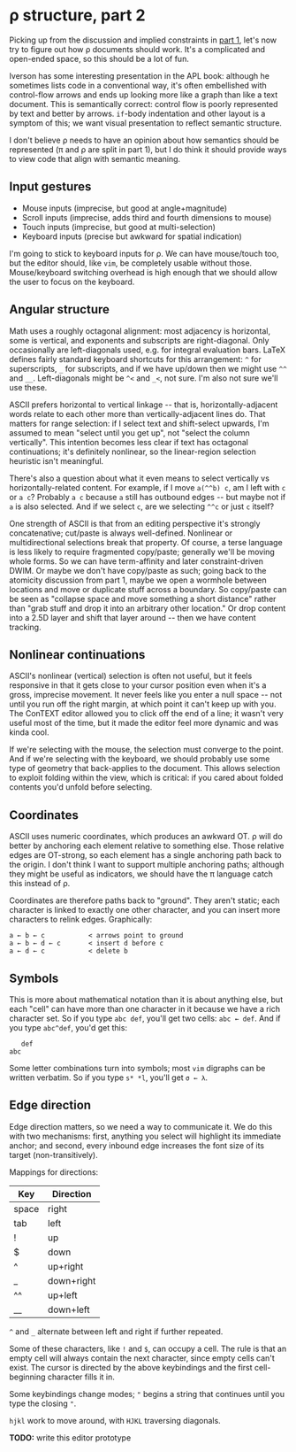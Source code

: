 # ρ structure, part 2
Picking up from the discussion and implied constraints in [part 1](rho-structure1.md), let's now try to figure out how ρ documents should work. It's a complicated and open-ended space, so this should be a lot of fun.

Iverson has some interesting presentation in the APL book: although he sometimes lists code in a conventional way, it's often embellished with control-flow arrows and ends up looking more like a graph than like a text document. This is semantically correct: control flow is poorly represented by text and better by arrows. `if`-body indentation and other layout is a symptom of this; we want visual presentation to reflect semantic structure.

I don't believe ρ needs to have an opinion about how semantics should be represented (π and ρ are split in part 1), but I do think it should provide ways to view code that align with semantic meaning.


## Input gestures
+ Mouse inputs (imprecise, but good at angle+magnitude)
+ Scroll inputs (imprecise, adds third and fourth dimensions to mouse)
+ Touch inputs (imprecise, but good at multi-selection)
+ Keyboard inputs (precise but awkward for spatial indication)

I'm going to stick to keyboard inputs for ρ. We can have mouse/touch too, but the editor should, like `vim`, be completely usable without those. Mouse/keyboard switching overhead is high enough that we should allow the user to focus on the keyboard.


## Angular structure
Math uses a roughly octagonal alignment: most adjacency is horizontal, some is vertical, and exponents and subscripts are right-diagonal. Only occasionally are left-diagonals used, e.g. for integral evaluation bars. LaTeX defines fairly standard keyboard shortcuts for this arrangement: `^` for superscripts, `_` for subscripts, and if we have up/down then we might use `^^` and `__`. Left-diagonals might be `^<` and `_<`, not sure. I'm also not sure we'll use these.

ASCII prefers horizontal to vertical linkage -- that is, horizontally-adjacent words relate to each other more than vertically-adjacent lines do. That matters for range selection: if I select text and shift-select upwards, I'm assumed to mean "select until you get up", not "select the column vertically". This intention becomes less clear if text has octagonal continuations; it's definitely nonlinear, so the linear-region selection heuristic isn't meaningful.

There's also a question about what it even means to select vertically vs horizontally-related content. For example, if I move `a(^^b) c`, am I left with `c` or `a c`? Probably `a c` because `a` still has outbound edges -- but maybe not if `a` is also selected. And if we select `c`, are we selecting `^^c` or just `c` itself?

One strength of ASCII is that from an editing perspective it's strongly concatenative; cut/paste is always well-defined. Nonlinear or multidirectional selections break that property. Of course, a terse language is less likely to require fragmented copy/paste; generally we'll be moving whole forms. So we can have term-affinity and later constraint-driven DWIM. Or maybe we don't have copy/paste as such; going back to the atomicity discussion from part 1, maybe we open a wormhole between locations and move or duplicate stuff across a boundary. So copy/paste can be seen as "collapse space and move something a short distance" rather than "grab stuff and drop it into an arbitrary other location." Or drop content into a 2.5D layer and shift that layer around -- then we have content tracking.


## Nonlinear continuations
ASCII's nonlinear (vertical) selection is often not useful, but it feels responsive in that it gets close to your cursor position even when it's a gross, imprecise movement. It never feels like you enter a null space -- not until you run off the right margin, at which point it can't keep up with you. The ConTEXT editor allowed you to click off the end of a line; it wasn't very useful most of the time, but it made the editor feel more dynamic and was kinda cool.

If we're selecting with the mouse, the selection must converge to the point. And if we're selecting with the keyboard, we should probably use some type of geometry that back-applies to the document. This allows selection to exploit folding within the view, which is critical: if you cared about folded contents you'd unfold before selecting.


## Coordinates
ASCII uses numeric coordinates, which produces an awkward OT. ρ will do better by anchoring each element relative to something else. Those relative edges are OT-strong, so each element has a single anchoring path back to the origin. I don't think I want to support multiple anchoring paths; although they might be useful as indicators, we should have the π language catch this instead of ρ.

Coordinates are therefore paths back to "ground". They aren't static; each character is linked to exactly one other character, and you can insert more characters to relink edges. Graphically:

```
a ← b ← c           < arrows point to ground
a ← b ← d ← c       < insert d before c
a ← d ← c           < delete b
```


## Symbols
This is more about mathematical notation than it is about anything else, but each "cell" can have more than one character in it because we have a rich character set. So if you type `abc def`, you'll get two cells: `abc ← def`. And if you type `abc^def`, you'd get this:

```
   def
abc
```

Some letter combinations turn into symbols; most `vim` digraphs can be written verbatim. So if you type `s* *l`, you'll get `σ ← λ`.


## Edge direction
Edge direction matters, so we need a way to communicate it. We do this with two mechanisms: first, anything you select will highlight its immediate anchor; and second, every inbound edge increases the font size of its target (non-transitively).

Mappings for directions:

| Key   | Direction  |
|-------|------------|
| space | right      |
| tab   | left       |
| !     | up         |
| $     | down       |
| ^     | up+right   |
| _     | down+right |
| ^^    | up+left    |
| __    | down+left  |

`^` and `_` alternate between left and right if further repeated.

Some of these characters, like `!` and `$`, can occupy a cell. The rule is that an empty cell will always contain the next character, since empty cells can't exist. The cursor is directed by the above keybindings and the first cell-beginning character fills it in.

Some keybindings change modes; `"` begins a string that continues until you type the closing `"`.

`hjkl` work to move around, with `HJKL` traversing diagonals.

**TODO:** write this editor prototype
